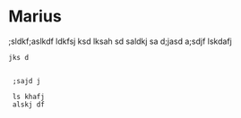 # Marius
;sldkf;aslkdf
ldkfsj ksd
lksah sd
 saldkj
 sa d;jasd
  a;sdjf
   lskdafj

    jks d


     ;sajd j    

     ls khafj
     alskj df
     